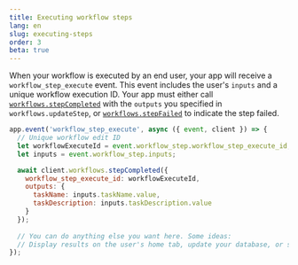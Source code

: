 ```yaml
---
title: Executing workflow steps
lang: en
slug: executing-steps
order: 3
beta: true
---
```


<div class="section-content">

When your workflow is executed by an end user, your app will receive a `workflow_step_execute` event. This event includes the user's `inputs` and a unique workflow execution ID. Your app must either call [`workflows.stepCompleted`](https://api.slack.com/methods/workflows.stepCompleted) with the `outputs` you specified in `workflows.updateStep`, or [`workflows.stepFailed`](https://api.slack.com/methods/workflows.stepFailed) to indicate the step failed.
</div>

```javascript
app.event('workflow_step_execute', async ({ event, client }) => {
  // Unique workflow edit ID
  let workflowExecuteId = event.workflow_step.workflow_step_execute_id;
  let inputs = event.workflow_step.inputs;

  await client.workflows.stepCompleted({
    workflow_step_execute_id: workflowExecuteId,
    outputs: {
      taskName: inputs.taskName.value,
      taskDescription: inputs.taskDescription.value
    }
  });
  
  // You can do anything else you want here. Some ideas:
  // Display results on the user's home tab, update your database, or send a message into a channel
});
```